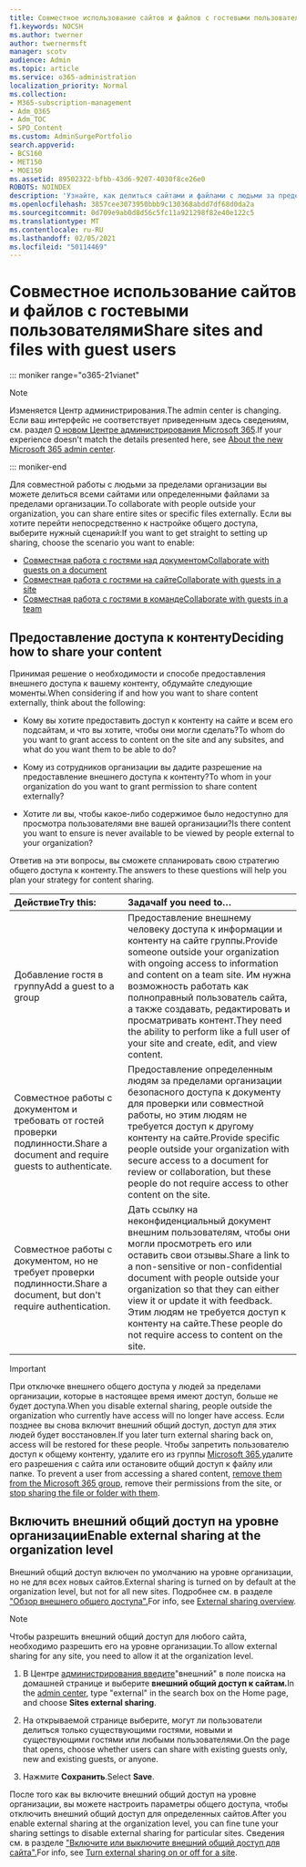 ```yaml
---
title: Совместное использование сайтов и файлов с гостевыми пользователями
f1.keywords: NOCSH
ms.author: twerner
author: twernermsft
manager: scotv
audience: Admin
ms.topic: article
ms.service: o365-administration
localization_priority: Normal
ms.collection:
- M365-subscription-management
- Adm_O365
- Adm_TOC
- SPO_Content
ms.custom: AdminSurgePortfolio
search.appverid:
- BCS160
- MET150
- MOE150
ms.assetid: 89502322-bfbb-43d6-9207-4030f8ce26e0
ROBOTS: NOINDEX
description: 'Узнайте, как делиться сайтами и файлами с людьми за пределами организации. '
ms.openlocfilehash: 3857cee3073950bbb9c130368abdd7df68d0da2a
ms.sourcegitcommit: 0d709e9ab0d8d56c5fc11a921298f82e40e122c5
ms.translationtype: MT
ms.contentlocale: ru-RU
ms.lasthandoff: 02/05/2021
ms.locfileid: "50114469"
---
```

# <a name="share-sites-and-files-with-guest-users"></a><span data-ttu-id="39994-103">Совместное использование сайтов и файлов с гостевыми пользователями</span><span class="sxs-lookup"><span data-stu-id="39994-103">Share sites and files with guest users</span></span>

::: moniker range="o365-21vianet"

> [!NOTE]
> <span data-ttu-id="39994-104">Изменяется Центр администрирования.</span><span class="sxs-lookup"><span data-stu-id="39994-104">The admin center is changing.</span></span> <span data-ttu-id="39994-105">Если ваш интерфейс не соответствует приведенным здесь сведениям, см. раздел [О новом Центре администрирования Microsoft 365](https://docs.microsoft.com/microsoft-365/admin/microsoft-365-admin-center-preview?view=o365-21vianet&preserve-view=true).</span><span class="sxs-lookup"><span data-stu-id="39994-105">If your experience doesn't match the details presented here, see [About the new Microsoft 365 admin center](https://docs.microsoft.com/microsoft-365/admin/microsoft-365-admin-center-preview?view=o365-21vianet&preserve-view=true).</span></span>

::: moniker-end

<span data-ttu-id="39994-106">Для совместной работы с людьми за пределами организации вы можете делиться всеми сайтами или определенными файлами за пределами организации.</span><span class="sxs-lookup"><span data-stu-id="39994-106">To collaborate with people outside your organization, you can share entire sites or specific files externally.</span></span> <span data-ttu-id="39994-107">Если вы хотите перейти непосредственно к настройке общего доступа, выберите нужный сценарий:</span><span class="sxs-lookup"><span data-stu-id="39994-107">If you want to get straight to setting up sharing, choose the scenario you want to enable:</span></span>

- [<span data-ttu-id="39994-108">Совместная работа с гостями над документом</span><span class="sxs-lookup"><span data-stu-id="39994-108">Collaborate with guests on a document</span></span>](../../solutions/collaborate-on-documents.md)
- [<span data-ttu-id="39994-109">Совместная работа с гостями на сайте</span><span class="sxs-lookup"><span data-stu-id="39994-109">Collaborate with guests in a site</span></span>](../../solutions/collaborate-in-site.md)
- [<span data-ttu-id="39994-110">Совместная работа с гостями в команде</span><span class="sxs-lookup"><span data-stu-id="39994-110">Collaborate with guests in a team</span></span>](../../solutions/collaborate-as-team.md)
  
## <a name="deciding-how-to-share-your-content"></a><span data-ttu-id="39994-111">Предоставление доступа к контенту</span><span class="sxs-lookup"><span data-stu-id="39994-111">Deciding how to share your content</span></span>

<span data-ttu-id="39994-112">Принимая решение о необходимости и способе предоставления внешнего доступа к вашему контенту, обдумайте следующие моменты.</span><span class="sxs-lookup"><span data-stu-id="39994-112">When considering if and how you want to share content externally, think about the following:</span></span>
  
- <span data-ttu-id="39994-113">Кому вы хотите предоставить доступ к контенту на сайте и всем его подсайтам, и что вы хотите, чтобы они могли сделать?</span><span class="sxs-lookup"><span data-stu-id="39994-113">To whom do you want to grant access to content on the site and any subsites, and what do you want them to be able to do?</span></span>
    
- <span data-ttu-id="39994-114">Кому из сотрудников организации вы дадите разрешение на предоставление внешнего доступа к контенту?</span><span class="sxs-lookup"><span data-stu-id="39994-114">To whom in your organization do you want to grant permission to share content externally?</span></span> 
    
- <span data-ttu-id="39994-115">Хотите ли вы, чтобы какое-либо содержимое было недоступно для просмотра пользователями вне вашей организации?</span><span class="sxs-lookup"><span data-stu-id="39994-115">Is there content you want to ensure is never available to be viewed by people external to your organization?</span></span>
    
<span data-ttu-id="39994-116">Ответив на эти вопросы, вы сможете спланировать свою стратегию общего доступа к контенту.</span><span class="sxs-lookup"><span data-stu-id="39994-116">The answers to these questions will help you plan your strategy for content sharing.</span></span>
  
|<span data-ttu-id="39994-117">**Действие**</span><span class="sxs-lookup"><span data-stu-id="39994-117">**Try this:**</span></span>|<span data-ttu-id="39994-118">**Задача**</span><span class="sxs-lookup"><span data-stu-id="39994-118">**If you need to…**</span></span>|
|:-----|:-----|
|<span data-ttu-id="39994-119">Добавление гостя в группу</span><span class="sxs-lookup"><span data-stu-id="39994-119">Add a guest to a group</span></span>  <br/> |<span data-ttu-id="39994-120">Предоставление внешнему человеку доступа к информации и контенту на сайте группы.</span><span class="sxs-lookup"><span data-stu-id="39994-120">Provide someone outside your organization with ongoing access to information and content on a team site.</span></span> <span data-ttu-id="39994-121">Им нужна возможность работать как полноправный пользователь сайта, а также создавать, редактировать и просматривать контент.</span><span class="sxs-lookup"><span data-stu-id="39994-121">They need the ability to perform like a full user of your site and create, edit, and view content.</span></span>  <br/> |
|<span data-ttu-id="39994-122">Совместное работы с документом и требовать от гостей проверки подлинности.</span><span class="sxs-lookup"><span data-stu-id="39994-122">Share a document and require guests to authenticate.</span></span>  <br/> |<span data-ttu-id="39994-123">Предоставление определенным людям за пределами организации безопасного доступа к документу для проверки или совместной работы, но этим людям не требуется доступ к другому контенту на сайте.</span><span class="sxs-lookup"><span data-stu-id="39994-123">Provide specific people outside your organization with secure access to a document for review or collaboration, but these people do not require access to other content on the site.</span></span>  <br/> |
|<span data-ttu-id="39994-124">Совместное работы с документом, но не требует проверки подлинности.</span><span class="sxs-lookup"><span data-stu-id="39994-124">Share a document, but don't require authentication.</span></span>  <br/> |<span data-ttu-id="39994-125">Дать ссылку на неконфиденциальный документ внешним пользователям, чтобы они могли просмотреть его или оставить свои отзывы.</span><span class="sxs-lookup"><span data-stu-id="39994-125">Share a link to a non-sensitive or non-confidential document with people outside your organization so that they can either view it or update it with feedback.</span></span> <span data-ttu-id="39994-126">Этим людям не требуется доступ к контенту на сайте.</span><span class="sxs-lookup"><span data-stu-id="39994-126">These people do not require access to content on the site.</span></span>  <br/> |
   
> [!IMPORTANT]
> <span data-ttu-id="39994-127">При отключке внешнего общего доступа у людей за пределами организации, которые в настоящее время имеют доступ, больше не будет доступа.</span><span class="sxs-lookup"><span data-stu-id="39994-127">When you disable external sharing, people outside the organization who currently have access will no longer have access.</span></span> <span data-ttu-id="39994-128">Если позднее вы снова включит внешний общий доступ, доступ для этих людей будет восстановлен.</span><span class="sxs-lookup"><span data-stu-id="39994-128">If you later turn external sharing back on, access will be restored for these people.</span></span> <span data-ttu-id="39994-129">Чтобы запретить пользователю доступ к общему контенту, удалите его из группы [Microsoft 365,](/office365/admin/create-groups/add-or-remove-members-from-groups)удалите его разрешения с сайта или остановите общий доступ к файлу или папке. [](https://support.microsoft.com/office/0a36470f-d7fe-40a0-bd74-0ac6c1e13323)</span><span class="sxs-lookup"><span data-stu-id="39994-129">To prevent a user from accessing a shared content, [remove them from the Microsoft 365 group](/office365/admin/create-groups/add-or-remove-members-from-groups), remove their permissions from the site, or [stop sharing the file or folder with them](https://support.microsoft.com/office/0a36470f-d7fe-40a0-bd74-0ac6c1e13323).</span></span> 
  
## <a name="enable-external-sharing-at-the-organization-level"></a><span data-ttu-id="39994-130">Включить внешний общий доступ на уровне организации</span><span class="sxs-lookup"><span data-stu-id="39994-130">Enable external sharing at the organization level</span></span>

<span data-ttu-id="39994-131">Внешний общий доступ включен по умолчанию на уровне организации, но не для всех новых сайтов.</span><span class="sxs-lookup"><span data-stu-id="39994-131">External sharing is turned on by default at the organization level, but not for all new sites.</span></span> <span data-ttu-id="39994-132">Подробнее см. в разделе ["Обзор внешнего общего доступа".](/sharepoint/external-sharing-overview)</span><span class="sxs-lookup"><span data-stu-id="39994-132">For info, see [External sharing overview](/sharepoint/external-sharing-overview).</span></span> 

> [!NOTE]
>  <span data-ttu-id="39994-133">Чтобы разрешить внешний общий доступ для любого сайта, необходимо разрешить его на уровне организации.</span><span class="sxs-lookup"><span data-stu-id="39994-133">To allow external sharing for any site, you need to allow it at the organization level.</span></span> 
  
1. <span data-ttu-id="39994-134">В Центре [администрирования введите](https://go.microsoft.com/fwlink/p/?linkid=2024339)"внешний" в поле поиска на домашней странице и выберите **внешний общий доступ к сайтам.**</span><span class="sxs-lookup"><span data-stu-id="39994-134">In the [admin center](https://go.microsoft.com/fwlink/p/?linkid=2024339), type "external" in the search box on the Home page, and choose **Sites external sharing**.</span></span>
  
2. <span data-ttu-id="39994-135">На открываемой странице выберите, могут ли пользователи делиться только существующими гостями, новыми и существующими гостями или любыми пользователями.</span><span class="sxs-lookup"><span data-stu-id="39994-135">On the page that opens, choose whether users can share with existing guests only, new and existing guests, or anyone.</span></span> 
    
3. <span data-ttu-id="39994-136">Нажмите **Сохранить**.</span><span class="sxs-lookup"><span data-stu-id="39994-136">Select **Save**.</span></span>
    
<span data-ttu-id="39994-137">После того как вы включите внешний общий доступ на уровне организации, вы можете настроить параметры общего доступа, чтобы отключить внешний общий доступ для определенных сайтов.</span><span class="sxs-lookup"><span data-stu-id="39994-137">After you enable external sharing at the organization level, you can fine tune your sharing settings to disable external sharing for particular sites.</span></span> <span data-ttu-id="39994-138">Сведения см. в разделе ["Включите или выключите внешний общий доступ для сайта".](/sharepoint/change-external-sharing-site)</span><span class="sxs-lookup"><span data-stu-id="39994-138">For info, see [Turn external sharing on or off for a site](/sharepoint/change-external-sharing-site).</span></span>
  

  

    

